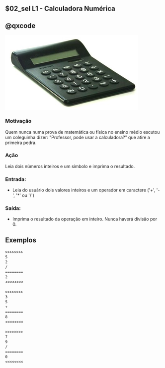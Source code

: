 ## $02_sel L1 - Calculadora Numérica
## @qxcode

![](__capa.jpg)

### Motivação

Quem nunca numa prova de matemática ou física no ensino médio escutou um coleguinha dizer: "Professor, pode usar a calculadora?" que atire a primeira pedra.

### Ação

Leia dois números inteiros e um símbolo e imprima o resultado.

### Entrada:

* Leia do usuário dois valores inteiros e um operador em caractere ('+', '-', '\*' ou '/')

### Saída:

* Imprima o resultado da operação em inteiro. Nunca haverá divisão por 0.

## Exemplos
```
>>>>>>>>
5
2
/
========
2
<<<<<<<<

>>>>>>>>
3
5
+
========
8
<<<<<<<<

>>>>>>>>
7
9
/
========
0
<<<<<<<<
```

#


